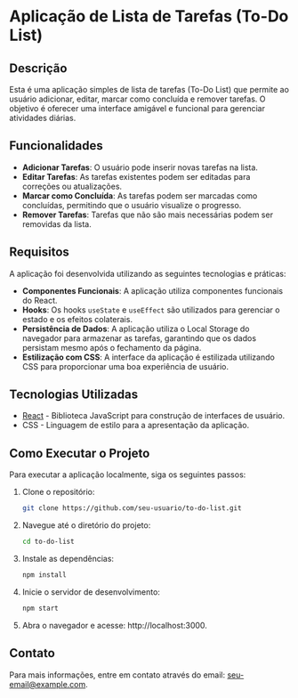 # Aplicação de Lista de Tarefas (To-Do List)

## Descrição

Esta é uma aplicação simples de lista de tarefas (To-Do List) que permite ao usuário adicionar, editar, marcar como concluída e remover tarefas. O objetivo é oferecer uma interface amigável e funcional para gerenciar atividades diárias.

## Funcionalidades

- **Adicionar Tarefas**: O usuário pode inserir novas tarefas na lista.
- **Editar Tarefas**: As tarefas existentes podem ser editadas para correções ou atualizações.
- **Marcar como Concluída**: As tarefas podem ser marcadas como concluídas, permitindo que o usuário visualize o progresso.
- **Remover Tarefas**: Tarefas que não são mais necessárias podem ser removidas da lista.

## Requisitos

A aplicação foi desenvolvida utilizando as seguintes tecnologias e práticas:

- **Componentes Funcionais**: A aplicação utiliza componentes funcionais do React.
- **Hooks**: Os hooks `useState` e `useEffect` são utilizados para gerenciar o estado e os efeitos colaterais.
- **Persistência de Dados**: A aplicação utiliza o Local Storage do navegador para armazenar as tarefas, garantindo que os dados persistam mesmo após o fechamento da página.
- **Estilização com CSS**: A interface da aplicação é estilizada utilizando CSS para proporcionar uma boa experiência de usuário.

## Tecnologias Utilizadas

- [React](https://reactjs.org/) - Biblioteca JavaScript para construção de interfaces de usuário.
- CSS - Linguagem de estilo para a apresentação da aplicação.

## Como Executar o Projeto

Para executar a aplicação localmente, siga os seguintes passos:

1. Clone o repositório:
   ```bash
   git clone https://github.com/seu-usuario/to-do-list.git
   
2. Navegue até o diretório do projeto:
   ```bash
   cd to-do-list
   
3. Instale as dependências:
   ```bash
   npm install

4. Inicie o servidor de desenvolvimento:
   ```bash
   npm start

5. Abra o navegador e acesse: http://localhost:3000.
   
## Contato

Para mais informações, entre em contato através do email: seu-email@example.com.
